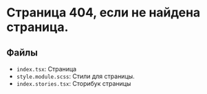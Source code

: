 # Страница 404, если не найдена страница.

## Файлы
- `index.tsx`: Страница
- `style.module.scss`: Стили для страницы.
- `index.stories.tsx`: Сторибук страницы